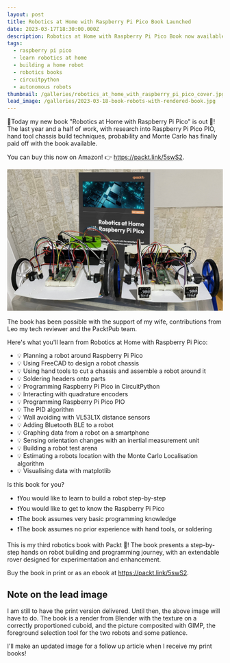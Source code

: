 ```yaml
---
layout: post
title: Robotics at Home with Raspberry Pi Pico Book Launched
date: 2023-03-17T18:30:00.000Z
description: Robotics at Home with Raspberry Pi Pico Book now available on Amazon!
tags:
  - raspberry pi pico
  - learn robotics at home
  - building a home robot
  - robotics books
  - circuitpython
  - autonomous robots
thumbnail: /galleries/robotics_at_home_with_raspberry_pi_pico_cover.jpg
lead_image: /galleries/2023-03-18-book-robots-with-rendered-book.jpg
---
```

📕Today my new book "Robotics at Home with Raspberry Pi Pico" is out 🎉! The last year and a half of work, with research into Raspberry Pi Pico PIO, hand tool chassis build techniques, probability and Monte Carlo has finally paid off with the book available.

You can buy this now on Amazon! 👉 <https://packt.link/5swS2>.

![Two robots in front of a (rendered) copy of the book](/galleries/2023-03-18-book-robots-with-rendered-book.jpg)

The book has been possible with the support of my wife, contributions from Leo my tech reviewer and the PacktPub team.

Here's what you'll learn from Robotics at Home with Raspberry Pi Pico:

* 💡 Planning a robot around Raspberry Pi Pico
* 💡 Using FreeCAD to design a robot chassis
* 💡 Using hand tools to cut a chassis and assemble a robot around it
* 💡 Soldering headers onto parts
* 💡 Programming Raspberry Pi Pico in CircuitPython
* 💡 Interacting with quadrature encoders
* 💡 Programming Raspberry Pi Pico PIO
* 💡 The PID algorithm
* 💡 Wall avoiding with VL53L1X distance sensors
* 💡 Adding Bluetooth BLE to a robot
* 💡 Graphing data from a robot on a smartphone
* 💡 Sensing orientation changes with an inertial measurement unit
* 💡 Building a robot test arena
* 💡 Estimating a robots location with the Monte Carlo Localisation algorithm
* 💡 Visualising data with matplotlib

Is this book for you?

* ❗️You would like to learn to build a robot step-by-step
* ❗️You would like to get to know the Raspberry Pi Pico
* ❗️The book assumes very basic programming knowledge
* ❗️The book assumes no prior experience with hand tools, or soldering

This is my third robotics book with Packt 🚀! The book presents a step-by-step hands on robot building and programming journey, with an extendable rover designed for experimentation and enhancement.

Buy the book in print or as an ebook at <https://packt.link/5swS2>.

## Note on the lead image

I am still to have the print version delivered. Until then, the above image will have to do. The book is a render from Blender with the texture on a correctly proportioned cuboid, and the picture composited with GIMP, the foreground selection tool for the two robots and some patience.

I'll make an updated image for a follow up article when I receive my print books!
